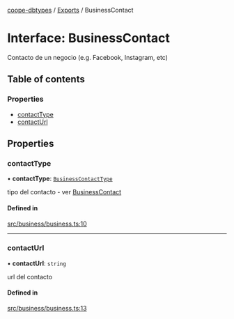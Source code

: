 [coope-dbtypes](../README.md) / [Exports](../modules.md) / BusinessContact

# Interface: BusinessContact

Contacto de un negocio (e.g. Facebook, Instagram, etc)

## Table of contents

### Properties

- [contactType](BusinessContact.md#contacttype)
- [contactUrl](BusinessContact.md#contacturl)

## Properties

### contactType

• **contactType**: [`BusinessContactType`](../modules.md#businesscontacttype)

tipo del contacto - ver [BusinessContact](BusinessContact.md)

#### Defined in

[src/business/business.ts:10](https://github.com/UCR-Labs/Coope-dbtypes/blob/42e7810/src/business/business.ts#L10)

___

### contactUrl

• **contactUrl**: `string`

url del contacto

#### Defined in

[src/business/business.ts:13](https://github.com/UCR-Labs/Coope-dbtypes/blob/42e7810/src/business/business.ts#L13)
